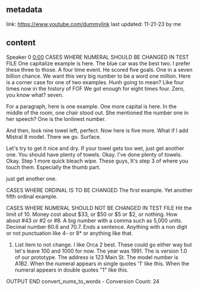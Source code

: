## metadata
link: https://www.youtube.com/dummylink
last updated: 11-21-23 by me

## content

Speaker 0  [0:00](https://www.youtube.com/dummylink&t=0)
CASES WHERE NUMERAL SHOULD BE CHANGED IN TEST FILE
One capitalize example is here.
The blue car was the best two.
I prefer these three to those.
A four time event.
He scored five goals.
One in a seven billion chance.
We want this very big number to be a word one million.
Here is a corner case for one of two examples.
Hunh going to mean? Like four times now in the history of FOF
We got enough for eight times four. Zero, you know what?
seven.

For a paragraph, here is one example. One more capital is here. In the middle of the room, one chair stood out. She mentioned the number one in her speech? One is the lonlinest number.

And then, look nine towel left, perfect. Now here is five more. What if I add Mistral 8 model. There we go. Surface. 

Let's try to get it nice and dry. If your towel gets too wet, just get another one. You should have plenty of towels. Okay. I've done plenty of towels. Okay. Step 1 more quick bleach wipe. These guys, It's step 3 of where you touch them. Especially the thumb part. 

just get another one.

CASES WHERE ORDINAL IS TO BE CHANGED
The first example.
Yet another fifth ordinal example.

CASES WHERE NUMERAL SHOULD NOT BE CHANGED IN TEST FILE
Hit the limit of 10.
Money cost about $33, or $50 or $5 or $2, or nothing.
How about #43 or #2 or #8.
A big number with a comma such as 5,000 units.
Decimal number 60.6 and 70.7. Ends a sentence.
Anything with a non digit or not punctuation like 4- or 8* or anything like that.
1. List item to not change.
I like Orca 2 best. 
These could go either way but let's leave 100 and 1000 for now.
The year was 1991.
The is version 1.0 of our prototype.
The address is 123 Main St.
The model number is A1B2.
When the numeral appears in single quotes '1' like this.
When the numeral appears in double quotes "1" like this.

OUTPUT
END convert_nums_to_words - Conversion Count: 24
